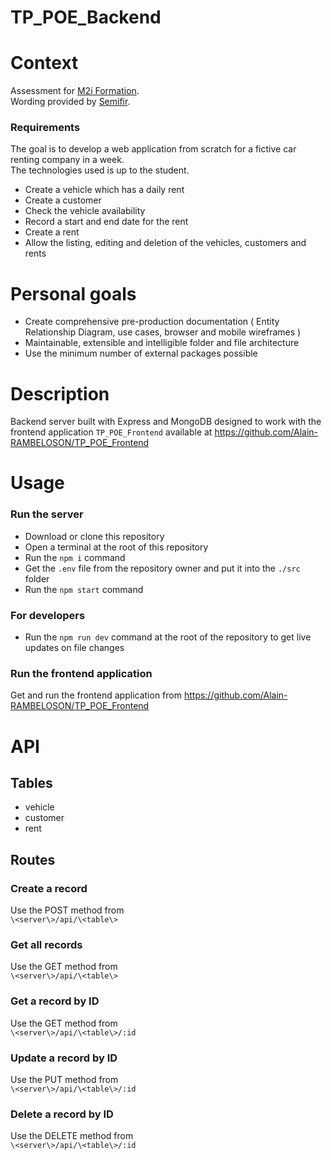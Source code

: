 # TP_POE_Backend

# Context

Assessment for [M2i Formation](https://www.m2iformation.fr/).  
Wording provided by [Semifir](https://fr.linkedin.com/company/semifir).  

### Requirements

The goal is to develop a web application from scratch for a fictive car renting company in a week.  
The technologies used is up to the student.

- Create a vehicle which has a daily rent
- Create a customer
- Check the vehicle availability
- Record a start and end date for the rent
- Create a rent
- Allow the listing, editing and deletion of the vehicles, customers and rents

# Personal goals

- Create comprehensive pre-production documentation ( Entity Relationship Diagram, use cases, browser and mobile wireframes )
- Maintainable, extensible and intelligible folder and file architecture
- Use the minimum number of external packages possible

# Description

Backend server built with Express and MongoDB designed to work with the frontend application `TP_POE_Frontend` available at https://github.com/Alain-RAMBELOSON/TP_POE_Frontend


# Usage

### Run the server

- Download or clone this repository
- Open a terminal at the root of this repository  
- Run the `npm i` command  
- Get the `.env` file from the repository owner and put it into the `./src` folder 
- Run the `npm start` command

### For developers

- Run the `npm run dev` command at the root of the repository to get live updates on file changes

### Run the frontend application

Get and run the frontend application from https://github.com/Alain-RAMBELOSON/TP_POE_Frontend 

# API

## Tables

- vehicle
- customer
- rent

## Routes
### Create a record  
Use the POST method from  
`\<server\>/api/\<table\>`

### Get all records
Use the GET method from   
`\<server\>/api/\<table\>`

### Get a record by ID
Use the GET method from  
`\<server\>/api/\<table\>/:id`

### Update a record by ID
Use the PUT method from  
`\<server\>/api/\<table\>/:id`

### Delete a record by ID
Use the DELETE method from  
`\<server\>/api/\<table\>/:id`
